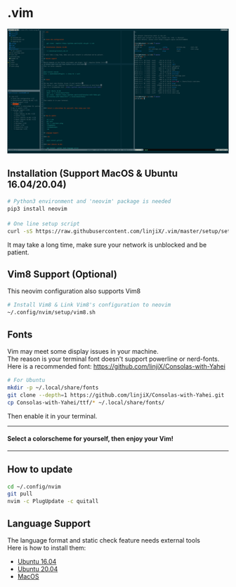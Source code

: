 # .vim

![preview image](preview.png)

## Installation (Support MacOS & Ubuntu 16.04/20.04)

```bash
# Python3 environment and 'neovim' package is needed
pip3 install neovim

# One line setup script
curl -sS https://raw.githubusercontent.com/linjiX/.vim/master/setup/setup.sh | bash
```

It may take a long time, make sure your network is unblocked and be patient.

## Vim8 Support (Optional)

This neovim configuration also supports Vim8

```bash
# Install Vim8 & Link Vim8's configuration to neovim
~/.config/nvim/setup/vim8.sh
```

## Fonts

Vim may meet some display issues in your machine.  
The reason is your terminal font doesn't support powerline or nerd-fonts.  
Here is a recommended font: <https://github.com/linjiX/Consolas-with-Yahei>

```bash
# For Ubuntu
mkdir -p ~/.local/share/fonts
git clone --depth=1 https://github.com/linjiX/Consolas-with-Yahei.git
cp Consolas-with-Yahei/ttf/* ~/.local/share/fonts/
```

Then enable it in your terminal.

---

#### Select a colorscheme for yourself, then enjoy your Vim!

---

## How to update

```bash
cd ~/.config/nvim
git pull
nvim -c PlugUpdate -c quitall
```

## Language Support

The language format and static check feature needs external tools  
Here is how to install them:

-   [Ubuntu 16.04](setup/README_xenial.md)
-   [Ubuntu 20.04](setup/README_focal.md)
-   [MacOS](setup/README_macos.md)
